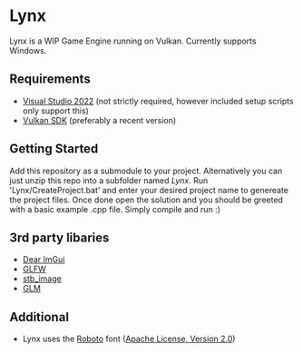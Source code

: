 # Lynx
Lynx is a WIP Game Engine running on Vulkan.
Currently supports Windows.

## Requirements
- [Visual Studio 2022](https://visualstudio.com) (not strictly required, however included setup scripts only support this)
- [Vulkan SDK](https://vulkan.lunarg.com/sdk/home#windows) (preferably a recent version)

## Getting Started
Add this repository as a submodule to your project. Alternatively you can just unzip this repo into a subfolder named *Lynx*.
Run 'Lynx/CreateProject.bat' and enter your desired project name to genereate the project files. Once done open the solution and you should be greeted with a basic example .cpp file.
Simply compile and run :)

## 3rd party libaries
- [Dear ImGui](https://github.com/ocornut/imgui)
- [GLFW](https://github.com/glfw/glfw)
- [stb_image](https://github.com/nothings/stb)
- [GLM](https://github.com/g-truc/glm)

## Additional
- Lynx uses the [Roboto](https://fonts.google.com/specimen/Roboto) font ([Apache License, Version 2.0](https://www.apache.org/licenses/LICENSE-2.0))
